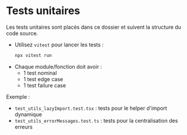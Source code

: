 # Tests unitaires

Les tests unitaires sont placés dans ce dossier et suivent la structure du code source.

- Utilisez `vitest` pour lancer les tests :
  ```sh
  npx vitest run
  ```
- Chaque module/fonction doit avoir :
  - 1 test nominal
  - 1 test edge case
  - 1 test failure case

Exemple :
- `test_utils_lazyImport.test.tsx` : tests pour le helper d'import dynamique
- `test_utils_errorMessages.test.ts` : tests pour la centralisation des erreurs
